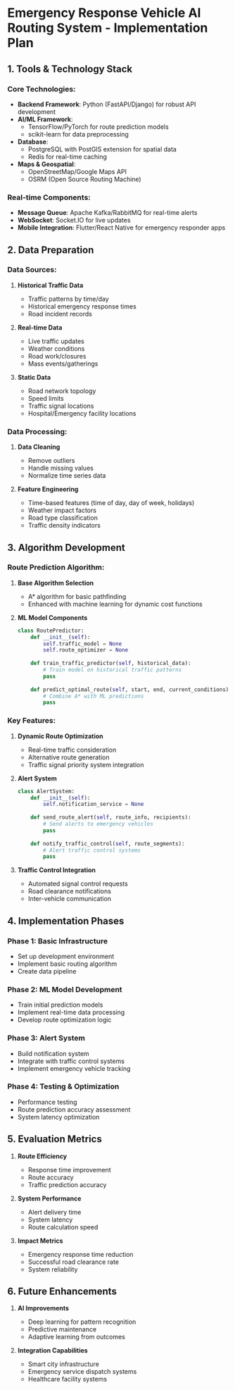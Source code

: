 # Emergency Response Vehicle AI Routing System - Implementation Plan

## 1. Tools & Technology Stack

### Core Technologies:
- **Backend Framework**: Python (FastAPI/Django) for robust API development
- **AI/ML Framework**: 
  - TensorFlow/PyTorch for route prediction models
  - scikit-learn for data preprocessing
- **Database**: 
  - PostgreSQL with PostGIS extension for spatial data
  - Redis for real-time caching
- **Maps & Geospatial**: 
  - OpenStreetMap/Google Maps API
  - OSRM (Open Source Routing Machine)

### Real-time Components:
- **Message Queue**: Apache Kafka/RabbitMQ for real-time alerts
- **WebSocket**: Socket.IO for live updates
- **Mobile Integration**: Flutter/React Native for emergency responder apps

## 2. Data Preparation

### Data Sources:
1. **Historical Traffic Data**
   - Traffic patterns by time/day
   - Historical emergency response times
   - Road incident records

2. **Real-time Data**
   - Live traffic updates
   - Weather conditions
   - Road work/closures
   - Mass events/gatherings

3. **Static Data**
   - Road network topology
   - Speed limits
   - Traffic signal locations
   - Hospital/Emergency facility locations

### Data Processing:
1. **Data Cleaning**
   - Remove outliers
   - Handle missing values
   - Normalize time series data

2. **Feature Engineering**
   - Time-based features (time of day, day of week, holidays)
   - Weather impact factors
   - Road type classification
   - Traffic density indicators

## 3. Algorithm Development

### Route Prediction Algorithm:
1. **Base Algorithm Selection**
   - A* algorithm for basic pathfinding
   - Enhanced with machine learning for dynamic cost functions

2. **ML Model Components**
   ```python
   class RoutePredictor:
       def __init__(self):
           self.traffic_model = None
           self.route_optimizer = None
           
       def train_traffic_predictor(self, historical_data):
           # Train model on historical traffic patterns
           pass
           
       def predict_optimal_route(self, start, end, current_conditions):
           # Combine A* with ML predictions
           pass
   ```

### Key Features:

1. **Dynamic Route Optimization**
   - Real-time traffic consideration
   - Alternative route generation
   - Traffic signal priority system integration

2. **Alert System**
   ```python
   class AlertSystem:
       def __init__(self):
           self.notification_service = None
           
       def send_route_alert(self, route_info, recipients):
           # Send alerts to emergency vehicles
           pass
           
       def notify_traffic_control(self, route_segments):
           # Alert traffic control systems
           pass
   ```

3. **Traffic Control Integration**
   - Automated signal control requests
   - Road clearance notifications
   - Inter-vehicle communication

## 4. Implementation Phases

### Phase 1: Basic Infrastructure
- Set up development environment
- Implement basic routing algorithm
- Create data pipeline

### Phase 2: ML Model Development
- Train initial prediction models
- Implement real-time data processing
- Develop route optimization logic

### Phase 3: Alert System
- Build notification system
- Integrate with traffic control systems
- Implement emergency vehicle tracking

### Phase 4: Testing & Optimization
- Performance testing
- Route prediction accuracy assessment
- System latency optimization

## 5. Evaluation Metrics

1. **Route Efficiency**
   - Response time improvement
   - Route accuracy
   - Traffic prediction accuracy

2. **System Performance**
   - Alert delivery time
   - System latency
   - Route calculation speed

3. **Impact Metrics**
   - Emergency response time reduction
   - Successful road clearance rate
   - System reliability

## 6. Future Enhancements

1. **AI Improvements**
   - Deep learning for pattern recognition
   - Predictive maintenance
   - Adaptive learning from outcomes

2. **Integration Capabilities**
   - Smart city infrastructure
   - Emergency service dispatch systems
   - Healthcare facility systems
